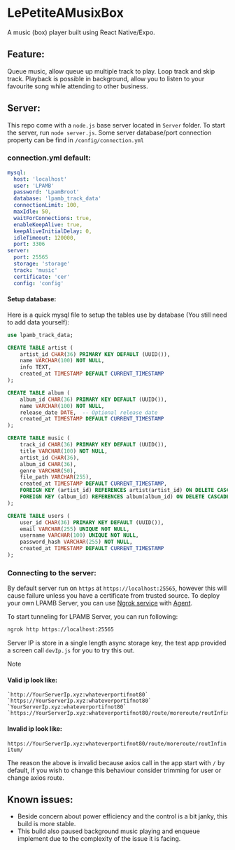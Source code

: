 # LePetiteAMusixBox
 A music (box) player built using React Native/Expo.

## Feature:
Queue music, allow queue up multiple track to play.
Loop track and skip track.
Playback is possible in background, allow you to listen to your favourite song while attending to other business.

## Server:
This repo come with a `node.js` base server located in `Server` folder. To start the server, run `node server.js`.
Some server database/port connection property can be find in `/config/connection.yml`

### connection.yml default:
```yaml
mysql:
  host: 'localhost'
  user: 'LPAMB'
  password: 'LpamBroot'
  database: 'lpamb_track_data'
  connectionLimit: 100,
  maxIdle: 50,
  waitForConnections: true,
  enableKeepAlive: true,
  keepAliveInitialDelay: 0,
  idleTimeout: 120000,
  port: 3306
server:
  port: 25565
  storage: 'storage'
  track: 'music'
  certificate: 'cer'
  config: 'config'
```
#### Setup database:
Here is a quick mysql file to setup the tables use by database (You still need to add data yourself):

```sql
use lpamb_track_data;

CREATE TABLE artist (
    artist_id CHAR(36) PRIMARY KEY DEFAULT (UUID()),
    name VARCHAR(100) NOT NULL,
    info TEXT,
    created_at TIMESTAMP DEFAULT CURRENT_TIMESTAMP
);

CREATE TABLE album (
    album_id CHAR(36) PRIMARY KEY DEFAULT (UUID()),
    name VARCHAR(100) NOT NULL,
    release_date DATE,  -- Optional release date
    created_at TIMESTAMP DEFAULT CURRENT_TIMESTAMP
);

CREATE TABLE music (
    track_id CHAR(36) PRIMARY KEY DEFAULT (UUID()),
    title VARCHAR(100) NOT NULL,
    artist_id CHAR(36),
    album_id CHAR(36),
    genre VARCHAR(50),
    file_path VARCHAR(255),
    created_at TIMESTAMP DEFAULT CURRENT_TIMESTAMP,
    FOREIGN KEY (artist_id) REFERENCES artist(artist_id) ON DELETE CASCADE,
    FOREIGN KEY (album_id) REFERENCES album(album_id) ON DELETE CASCADE
);

CREATE TABLE users (
    user_id CHAR(36) PRIMARY KEY DEFAULT (UUID()),
    email VARCHAR(255) UNIQUE NOT NULL,
    username VARCHAR(100) UNIQUE NOT NULL,
    password_hash VARCHAR(255) NOT NULL,
    created_at TIMESTAMP DEFAULT CURRENT_TIMESTAMP
);
```

### Connecting to the server:
By default server run on `https` at `https://localhost:25565`, however this will cause failure unless you have a certificate from trusted source. To deploy your own LPAMB Server, you can use [Ngrok service](https://ngrok.com/) with [Agent](https://ngrok.com/docs/agent/).

To start tunneling for LPAMB Server, you can run following:
```bash
ngrok http https://localhost:25565
```

Server IP is store in a single length async storage key, the test app provided a screen call `devIp.js` for you to try this out.

> [!NOTE]
> #### Valid ip look like:
>     `http://YourServerIp.xyz:whateverportifnot80`
>     `https://YourServerIp.xyz:whateverportifnot80`
>     `YourServerIp.xyz:whateverportifnot80`
>     `https://YourServerIp.xyz:whateverportifnot80/route/moreroute/routInfinitum`
> #### Invalid ip look like:
>    `https://YourServerIp.xyz:whateverportifnot80/route/moreroute/routInfinitum/`
>    
>    The reason the above is invalid because axios call in the app start with `/` by default, if you wish to change this behaviour consider trimming for user or change axios route.

## Known issues:
- Beside concern about power efficiency and the control is a bit janky, this build is more stable.
- This build also paused background music playing and enqueue implement due to the complexity of the issue it is facing.